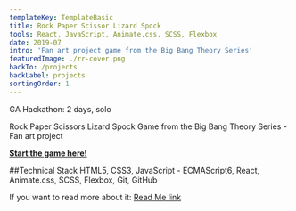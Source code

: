 ```yaml
---
templateKey: TemplateBasic
title: Rock Paper Scissor Lizard Spock
tools: React, JavaScript, Animate.css, SCSS, Flexbox
date: 2019-07
intro: 'Fan art project game from the Big Bang Theory Series'
featuredImage: ./rr-cover.png
backTo: /projects
backLabel: projects
sortingOrder: 1
---
```


GA Hackathon: 2 days, solo

Rock Paper Scissors Lizard Spock Game from the Big Bang Theory Series - Fan art project

**<a href="ghttps://gaebar.github.io/rock-paper-scissors-lizard-spock/index.html" target="_blank">Start the game here!</a>**

##Technical Stack HTML5, CSS3, JavaScript - ECMAScript6, React, Animate.css, SCSS, Flexbox, Git, GitHub

If you want to read more about it: <a href="https://github.com/gaebar/rock-paper-scissors-lizard-spock" target="_blank">Read Me link</a>
